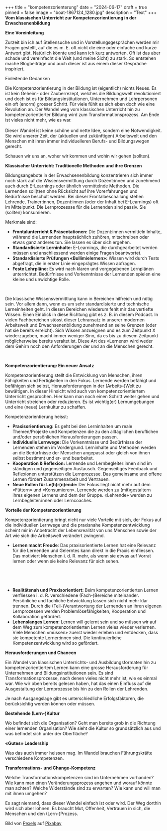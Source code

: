 +++
title = "kompetenzorienterung"
date = "2024-06-17"
draft = true
pinned = false
image = "boat-1867124_1280.jpg"
description = "Text"
+++
**Vom klassischen Unterricht zur Kompetenzorientierung in der Erwachsenenbildung**

**Eine Voreinleitung**

Zurzeit bin ich auf Stellensuche und in Vorstellungsgesprächen werden mir Fragen gestellt, auf die es m. E. oft nicht die eine oder einfache und kurze Antwort gibt. Natürlich könnte und kann ich kurz antworten. Oft ist das aber schade und vereinfacht die Welt (und meine Sicht) zu stark. So entstehen mache Blogbeiträge und auch dieser ist aus einem dieser Gespräche inspiriert. 

Einleitende Gedanken

Die Kompetenzorientierung in der Bildung ist (eigentlich) nichts Neues. Es ist kein Geheim- oder Zauberrezept, welches die Bildungswelt revolutioniert und doch ist es für Bildungsinstitutionen, Unternehmen und Lehrpersonen ein oft (enorm) grosser Schritt. Für viele fühlt es sich eben doch wie eine Revolution an. Der Wandel weg vom klassischen Unterricht hin zu kompetenzorientierter Bildung wird zum Transformationsprozess. Am Ende ist vieles nicht mehr, wie es war. \
\
Dieser Wandel ist keine schöne und nette Idee, sondern eine Notwendigkeit. Sie wird unserer Zeit, der (aktuellen und zukünftigen) Arbeitswelt und den Menschen mit ihren immer individuelleren Berufs- und Bildungswegen gerecht. 

Schauen wir uns an, woher wir kommen und wohin wir gehen (sollten).  

**Klassischer Unterricht: Traditionelle Methoden und ihre Grenzen**

Bildungsangebote in der Erwachsenenbildung konzentrieren sich immer noch stark auf die Wissensvermittlung durch Dozent:innen und zunehmend auch durch E-Learnings oder ähnlich vermittelnde Methoden. Die Lernenden soll(t)en ohne Rücksicht auf ihre Vorerfahrungen und Bedürfnisse beschult werden. Bei dieser Frontalbeschallung stehen Lehrende, Trainer:innen, Dozent:innen (oder der Inhalt bei E-Learnings) oft im Mittelpunkt. Die Lernprozessse für die Lernenden sind passiv. Sie (sollten) konsumieren. 

Merkmale sind: 

* **Frontalunterricht & Präsentationen:** Die Dozent:innen vermitteln Inhalte, während die Lernenden hauptsächlich zuhören, mitschreiben oder etwas ganz anderes tun. Sie lassen es über sich ergehen.
* **Standardisierte Lerninhalte:** E-Learnings, die durchgearbeitet werden müssen und anschliessend werden einige Fragen beantwortet. 
* **Standardisierte Prüfungen «Bullimielernen»:** Wissen wird durch Tests abgefragt, die in erster Linie eingeprägtes Wissen abfragen. 
* **Feste Lehrpläne:** Es wird nach klaren und vorgegebenen Lernplänen unterrichtet. Bedürfnisse und Vorkenntnisse der Lernenden spielen eine kleine und unwichtige Rolle. 

 

Die klassische Wissensvermittlung kann in Bereichen hilfreich und nötig sein. Vor allem dann, wenn es um sehr standardisierte und technische Lerneinheiten geht. In diesen Bereichen wiederum fehlt mir das vertiefte Wissen. Einen Einblick in diese Richtung gibt es z. B. in diesem Podcast. In vielen Fachbereichen stösst dieser Lehransatz in unserer modernen Arbeitswelt und Erwachsenenbildung zunehmend an seine Grenzen (oder hat sie bereits erreicht). Sich Wissen anzueignen und es zum Zeitpunkt X wiederzugeben, macht immer weniger Sinn, da es bis zu diesem Zeitpunkt möglicherweise bereits veraltet ist. Diese Art des «Lernens» wird weder dem Gehirn noch den Anforderungen der und an die Menschen gerecht. 

 

**Kompetenzorientierung: Ein neuer Ansatz**

Kompetenzorientierung stellt die Entwicklung von Menschen, ihren Fähigkeiten und Fertigkeiten in den Fokus. Lernende werden befähigt und befähigen sich selbst, Herausforderungen in der (Arbeits-)Welt zu bewältigen. In dieser Hinsicht wird auch von kompetenzorientiertem Unterricht gesprochen. Hier kann man noch einen Schritt weiter gehen und Unterricht streichen oder reduzieren. Es ist wichtig(er) Lernumgebungen und eine (neue) Lernkultur zu schaffen.

Kompetenzorientierung heisst:

* **Praxisorientierung:** Es geht bei den Lerninhalten um reale Themen/Projekte und Kompetenzen die zu den alltäglichen beruflichen und/oder persönlichen Herausforderungen passen.
* **Individuelle Lernwege:** Die Vorkenntnisse und Bedürfnisse der Lernenden stehen im Vordergrund. Lerninhalte und Methoden werden an die Bedürfnisse der Menschen angepasst oder gleich von ihnen selbst bestimmt und er- und bearbeitet. 
* **Kooperation & Reflexion:** Lernende und Lernbegleiter:innen sind im ständigen und gegenseitigen Austausch. Gegenseitiges Feedback und Reflexionen unterstützen die Lernprozesse. Das gemeinsame und offene Lernen fördert Zusammenarbeit und Vertrauen. 
* **Neue Rollen für Le(h)r(n)ende:** Der Fokus liegt nicht mehr auf dem «Füttern» und «Konsumieren». Lernende werden zu (mit)gestaltern ihres eigenen Lernens und dem der Gruppe. «Lehrende» werden zu Lernbegleiter:innen oder Lerncoaches. 

**Vorteile der Kompetenzorientierung** 

Kompetenzorientierung bringt nicht nur viele Vorteile mit sich, der Fokus auf die individuellen Lernwege und die praxisnahe Kompetenzentwicklung scheint mir in Anbetracht der Lebensrealität von uns Menschen sowie der Art wie sich die Arbeitswelt verändert zwingend.  

* **Lernen macht Freude**: Das praxisorientierte Lernen hat eine Relevanz für die Lernenden und Gelerntes kann direkt in die Praxis einfliessen. Das motiviert Menschen i. d. R. mehr, als wenn sie etwas auf Vorrat lernen oder wenn sie keine Relevanz für sich sehen. 

 

 

* **Realitätsnah und Praxisorientiert:** Beim kompetenzorientierten Lernen verfliessen i. d. R. verschiedene (Fach-)Bereiche miteinander. Persönliche und fachliche Entwicklung lassen sich nicht mehr klar trennen. Durch die (Teil-)Verantwortung der Lernenden an ihren eigenen Lernprozessen werden Problemlösefähigkeiten, Kooperation und Kollaboration gefördert. 
* **Lebenslanges Lernen:** Lernen will gelernt sein und so müssen wir auf dem Weg zum kompetenzorientierten Lernen vieles wieder verlernen. Viele Menschen «müssen» zuerst wieder erleben und entdecken, dass sie kompetente Lerner:innen sind. Die kontinuierliche Kompetenzentwicklung wird so gefördert. 

**Herausforderungen und Chancen**

Ein Wandel von klassischen Unterrichts- und Ausbildungsformaten hin zu kompetenzorientiertem Lernen kann eine grosse Herausforderung für Unternehmen und Bildungsinstitutionen sein. Es sind Transformationsprozesse, nach denen vieles nicht mehr ist, wie es einmal war. Wie wir oben bereits gelesen haben, hat das einen Einfluss auf die Ausgestaltung der Lernprozesse bis hin zu den Rollen der Lehrenden. 

Je nach Ausgangslage gibt es unterschiedliche Erfolgsfaktoren, die berücksichtig werden können oder müssen. 

**Bestehende (Lern-)Kultur**

Wo befindet sich die Organisation? Geht man bereits grob in die Richtung einer lernenden Organisation? Wie sieht die Kultur so grundsätzlich aus und was befindet sich unter der Oberfläche?

**«Gutes» Leadership** 

Was das auch immer heissen mag. Im Wandel brauchen Führungskräfte verschiedene Kompetenzen.

**Transformations- und Change-Kompetenz**

Welche Transformationskompetenzen sind im Unternehmen vorhanden? Wie kann man einen Veränderungsprozess angehen und worauf könnte man achten? Welche Widerstände sind zu erwarten? Wie kann und will man mit ihnen umgehen? 



Es sagt niemand, dass dieser Wandel einfach ist oder wird. Der Weg dorthin wird sich aber lohnen. Es braucht Mut, Offenheit, Vertrauen in sich, die Menschen und den (Lern-)Prozess. 

Bild von [Pexels](https://pixabay.com/de/users/pexels-2286921/?utm_source=link-attribution&utm_medium=referral&utm_campaign=image&utm_content=1867124) auf [Pixabay](https://pixabay.com/de/?utm_source=link-attribution&utm_medium=referral&utm_campaign=image&utm_content=1867124)
